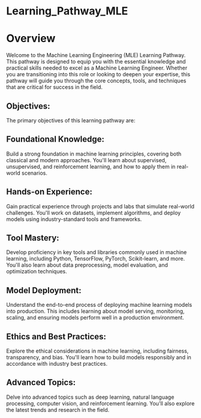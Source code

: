 # Learning_Pathway_MLE

# Overview
Welcome to the Machine Learning Engineering (MLE) Learning Pathway. This pathway is designed to equip you with the essential knowledge and practical skills needed to excel as a Machine Learning Engineer. Whether you are transitioning into this role or looking to deepen your expertise, this pathway will guide you through the core concepts, tools, and techniques that are critical for success in the field.

## Objectives:
The primary objectives of this learning pathway are:

## Foundational Knowledge: 

Build a strong foundation in machine learning principles, covering both classical and modern approaches. You'll learn about supervised, unsupervised, and reinforcement learning, and how to apply them in real-world scenarios.

## Hands-on Experience: 

Gain practical experience through projects and labs that simulate real-world challenges. You'll work on datasets, implement algorithms, and deploy models using industry-standard tools and frameworks.

## Tool Mastery: 

Develop proficiency in key tools and libraries commonly used in machine learning, including Python, TensorFlow, PyTorch, Scikit-learn, and more. You'll also learn about data preprocessing, model evaluation, and optimization techniques.

## Model Deployment: 

Understand the end-to-end process of deploying machine learning models into production. This includes learning about model serving, monitoring, scaling, and ensuring models perform well in a production environment.

## Ethics and Best Practices:

Explore the ethical considerations in machine learning, including fairness, transparency, and bias. You'll learn how to build models responsibly and in accordance with industry best practices.

## Advanced Topics: 

Delve into advanced topics such as deep learning, natural language processing, computer vision, and reinforcement learning. You'll also explore the latest trends and research in the field.

